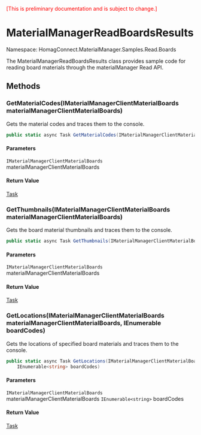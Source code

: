 <span style="color:red">[This is preliminary documentation and is subject to change.] </span>
# MaterialManagerReadBoardsResults

Namespace: HomagConnect.MaterialManager.Samples.Read.Boards

The MaterialManagerReadBoardsResults class provides sample code for reading board materials through the materialManager Read API.

## Methods

### **GetMaterialCodes(IMaterialManagerClientMaterialBoards materialManagerClientMaterialBoards)**

Gets the material codes and traces them to the console.

```csharp
public static async Task GetMaterialCodes(IMaterialManagerClientMaterialBoards materialManagerClientMaterialBoards)
```

#### Parameters

`IMaterialManagerClientMaterialBoards` materialManagerClientMaterialBoards

#### Return Value

[Task](https://docs.microsoft.com/en-us/dotnet/api/system.threading.tasks.task)<br>

### **GetThumbnails(IMaterialManagerClientMaterialBoards materialManagerClientMaterialBoards)**

Gets the board material thumbnails and traces them to the console.

```csharp
public static async Task GetThumbnails(IMaterialManagerClientMaterialBoards materialManagerClientMaterialBoards)
```

#### Parameters

`IMaterialManagerClientMaterialBoards `materialManagerClientMaterialBoards

#### Return Value

[Task](https://docs.microsoft.com/en-us/dotnet/api/system.threading.tasks.task)<br>

### **GetLocations(IMaterialManagerClientMaterialBoards materialManagerClientMaterialBoards, IEnumerable<string> boardCodes)**

Gets the locations of specified board materials and traces them to the console.

```csharp
public static async Task GetLocations(IMaterialManagerClientMaterialBoards materialManagerClientMaterialBoards,
    IEnumerable<string> boardCodes)
```

#### Parameters

`IMaterialManagerClientMaterialBoards` materialManagerClientMaterialBoards
`IEnumerable<string>` boardCodes

#### Return Value

[Task](https://docs.microsoft.com/en-us/dotnet/api/system.threading.tasks.task)<br>
